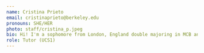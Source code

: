 ```yaml
---
name: Cristina Prieto
email: cristinaprieto@berkeley.edu
pronouns: SHE/HER
photo: staff/cristina_p.jpeg
bio: Hi! I'm a sophomore from London, England double majoring in MCB and Data Science. I love hiking, skiing, water polo and playing the piano. Hope you all have a great semester in Data 8!
role: Tutor (UCS1)
---
```

